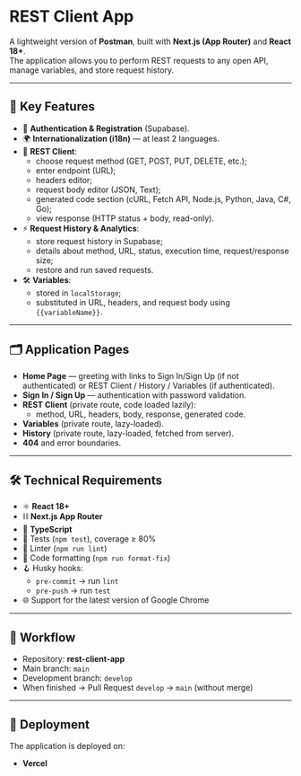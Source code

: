# REST Client App

A lightweight version of **Postman**, built with **Next.js (App Router)** and **React 18+**.  
The application allows you to perform REST requests to any open API, manage variables, and store request history.

---

## 📌 Key Features

- 🔑 **Authentication & Registration** (Supabase).  
- 🌍 **Internationalization (i18n)** — at least 2 languages.  
- 📡 **REST Client**:
  - choose request method (GET, POST, PUT, DELETE, etc.);
  - enter endpoint (URL);
  - headers editor;
  - request body editor (JSON, Text);
  - generated code section (cURL, Fetch API, Node.js, Python, Java, C#, Go);
  - view response (HTTP status + body, read-only).
- ⚡ **Request History & Analytics**:
  - store request history in Supabase;
  - details about method, URL, status, execution time, request/response size;
  - restore and run saved requests.
- 🛠 **Variables**:
  - stored in `localStorage`;
  - substituted in URL, headers, and request body using `{{variableName}}`.

---

## 🗂 Application Pages

- **Home Page** — greeting with links to Sign In/Sign Up (if not authenticated) or REST Client / History / Variables (if authenticated).
- **Sign In / Sign Up** — authentication with password validation.
- **REST Client** (private route, code loaded lazily):
  - method, URL, headers, body, response, generated code.
- **Variables** (private route, lazy-loaded).
- **History** (private route, lazy-loaded, fetched from server).
- **404** and error boundaries.

---

## 🛠 Technical Requirements

- ⚛ **React 18+**  
- ⛓ **Next.js App Router**   
- 💬 **TypeScript**  
- 🧪 Tests (`npm test`), coverage ≥ 80%  
- 🧹 Linter (`npm run lint`)  
- 🎯 Code formatting (`npm run format-fix`)  
- 🪝 Husky hooks:
  - `pre-commit` → run `lint`
  - `pre-push` → run `test`
- 🌐 Support for the latest version of Google Chrome  

---

## 🔄 Workflow

- Repository: **rest-client-app**  
- Main branch: `main`  
- Development branch: `develop`  
- When finished → Pull Request `develop` → `main` (without merge)  

---

## 🚀 Deployment

The application is deployed on:  
- **Vercel**  

